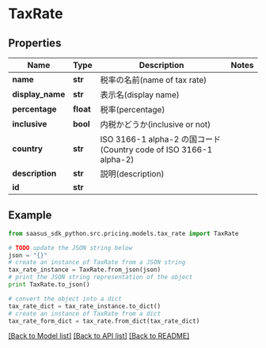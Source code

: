 # TaxRate


## Properties
Name | Type | Description | Notes
------------ | ------------- | ------------- | -------------
**name** | **str** | 税率の名前(name of tax rate) | 
**display_name** | **str** | 表示名(display name) | 
**percentage** | **float** | 税率(percentage) | 
**inclusive** | **bool** | 内税かどうか(inclusive or not) | 
**country** | **str** | ISO 3166-1 alpha-2 の国コード(Country code of ISO 3166-1 alpha-2) | 
**description** | **str** | 説明(description) | 
**id** | **str** |  | 

## Example

```python
from saasus_sdk_python.src.pricing.models.tax_rate import TaxRate

# TODO update the JSON string below
json = "{}"
# create an instance of TaxRate from a JSON string
tax_rate_instance = TaxRate.from_json(json)
# print the JSON string representation of the object
print TaxRate.to_json()

# convert the object into a dict
tax_rate_dict = tax_rate_instance.to_dict()
# create an instance of TaxRate from a dict
tax_rate_form_dict = tax_rate.from_dict(tax_rate_dict)
```
[[Back to Model list]](../README.md#documentation-for-models) [[Back to API list]](../README.md#documentation-for-api-endpoints) [[Back to README]](../README.md)


